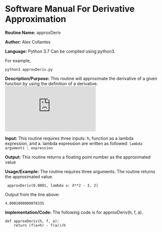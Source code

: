 # Software Manual For Derivative Approximation

**Routine Name:** approxDeriv
 
**Author:** Alex Collantes
 
**Language:** Python 3.7 Can be compiled using python3.

For example,

`python3 approxDeriv.py`

**Description/Purpose:** This routine will approximate the derivative of a given function by using the definition of a derivative. 
![](http://latex.codecogs.com/gif.latex?%5Cinline%20%5Clim%20h%20%5Cto%200%5Cfrac%7Bf%28a%20&plus;%20h%29%20-%20f%28a%29%7D%7Bh%7D)

**Input:** This routine requires three inputs: h, function as a lambda expression, and a. lambda expression are written as followed: ``` lambda arguments : expression ```

**Output:** This routine returns a floating point number as the approximated value

**Usage/Example:** The routine requires three arguments. The routine returns the approximated value.

```
 approxDeriv(0.0001, lambda x: X**2 - 3, 2)
 ```
Output from the line above:

`4.0001000000078335`

**Implementation/Code:** The following code is for approxDeriv(h, f, a).

```
def approxDeriv(h, f, a):
    return (f(a+h) - f(a))/h
```
